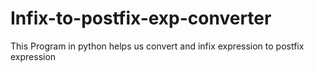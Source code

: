 # Infix-to-postfix-exp-converter
This Program in python helps us convert and infix expression to postfix expression
